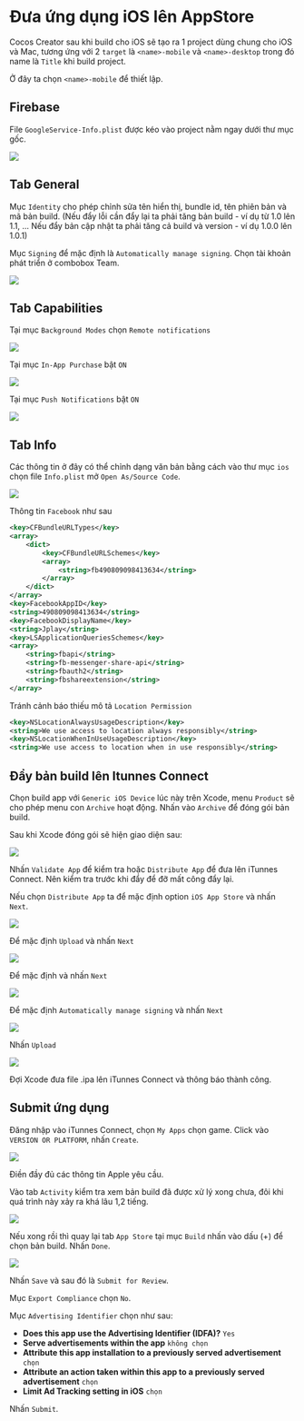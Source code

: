 # **Đưa ứng dụng iOS lên AppStore**

Cocos Creator sau khi build cho iOS sẽ tạo ra 1 project dùng chung cho iOS và Mac, tương ứng với 2 `target` là `<name>-mobile` và `<name>-desktop` trong đó name là `Title` khi build project.

Ở đây ta chọn `<name>-mobile` để thiết lập.

## **Firebase**

File `GoogleService-Info.plist` được kéo vào project nằm ngay dưới thư mục gốc.

![](./file/1.png)

## **Tab General**

Mục `Identity` cho phép chỉnh sửa tên hiển thị, bundle id, tên phiên bản và mã bản build. (Nếu đẩy lỗi cần đẩy lại ta phải tăng bản build - ví dụ từ 1.0 lên 1.1, ... Nếu đẩy bản cập nhật ta phải tăng cả build và version - ví dụ 1.0.0 lên 1.0.1)

Mục `Signing` để mặc định là `Automatically manage signing`. Chọn tài khoản phát triển ở combobox Team.

![](./file/2.png)

## **Tab Capabilities**

Tại mục `Background Modes` chọn `Remote notifications`

![](./file/3.png)

Tại mục `In-App Purchase` bật `ON`

![](./file/4.png)

Tại mục `Push Notifications` bật `ON`

![](./file/5.png)

## **Tab Info**

Các thông tin ở đây có thể chỉnh dạng văn bản bằng cách vào thư mục `ios` chọn file `Info.plist` mở `Open As/Source Code`.

![](./file/6.png)

Thông tin `Facebook` như sau

```xml
<key>CFBundleURLTypes</key>
<array>
    <dict>
        <key>CFBundleURLSchemes</key>
        <array>
            <string>fb490809098413634</string>
        </array>
    </dict>
</array>
<key>FacebookAppID</key>
<string>490809098413634</string>
<key>FacebookDisplayName</key>
<string>Jplay</string>
<key>LSApplicationQueriesSchemes</key>
<array>
    <string>fbapi</string>
    <string>fb-messenger-share-api</string>
    <string>fbauth2</string>
    <string>fbshareextension</string>
</array>
```

Tránh cảnh báo thiếu mô tả `Location Permission`

```xml
<key>NSLocationAlwaysUsageDescription</key>
<string>We use access to location always responsibly</string>
<key>NSLocationWhenInUseUsageDescription</key>
<string>We use access to location when in use responsibly</string>
```

## **Đẩy bản build lên Itunnes Connect**

Chọn build app với `Generic iOS Device` lúc này trên Xcode, menu `Product` sẽ cho phép menu con `Archive` hoạt động. Nhấn vào `Archive` để đóng gói bản build.

Sau khi Xcode đóng gói sẽ hiện giao diện sau:

![](./file/7.png)

Nhấn `Validate App` để kiểm tra hoặc `Distribute App` để đưa lên iTunnes Connect. Nên kiểm tra trước khi đẩy để đỡ mất công đẩy lại.

Nếu chọn `Distribute App` ta để mặc định option `iOS App Store` và nhấn `Next`.

![](./file/8.png)

Để mặc định `Upload` và nhấn `Next`

![](./file/9.png)

Để mặc định và nhấn `Next`

![](./file/10.png)

Để mặc định `Automatically manage signing` và nhấn `Next`

![](./file/11.png)

Nhấn `Upload`

![](./file/12.png)

Đợi Xcode đưa file .ipa lên iTunnes Connect và thông báo thành công.

## **Submit ứng dụng**

Đăng nhập vào iTunnes Connect, chọn `My Apps` chọn game. Click vào `VERSION OR PLATFORM`, nhấn `Create`.

![](./file/13.png)

Điền đầy đủ các thông tin Apple yêu cầu.

Vào tab `Activity` kiểm tra xem bản build đã được xử lý xong chưa, đôi khi quá trình này xảy ra khá lâu 1,2 tiếng.

![](./file/14.png)

Nếu xong rồi thì quay lại tab `App Store` tại mục `Build` nhấn vào dấu (+) để chọn bản build. Nhấn `Done`.

![](./file/15.png)

Nhấn `Save` và sau đó là `Submit for Review`.

Mục `Export Compliance` chọn `No`.

Mục `Advertising Identifier` chọn như sau:

* **Does this app use the Advertising Identifier (IDFA)?** `Yes`
* **Serve advertisements within the app** `không chọn`
* **Attribute this app installation to a previously served advertisement** `chọn`
* **Attribute an action taken within this app to a previously served advertisement** `chọn`
* **Limit Ad Tracking setting in iOS** `chọn`

Nhấn `Submit`.
